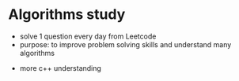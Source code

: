 # Algorithms study
- solve 1 question every day from Leetcode
- purpose: to improve problem solving skills and understand many algorithms
+ more c++ understanding
